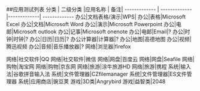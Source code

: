 ##应用测试列表
 分类 | 二级分类 |应用名称 | 备注|
------------- | ------------- |-------------| -------------
办公|文档表格/演示|WPS|
办公|表格|Microsoft Excel
办公|文档|Microsoft Word
办公|演示|Microsoft Powerpoint
办公|电邮|Microsoft outlook
办公|记事|Microsoft onenote
办公|电邮|Email|?
办公|时钟|时钟|?
办公|日历|日历|?
办公计算器|计算器|?
办公|地图|高德地图
办公|视频|腾迅视频
办公|音频|音乐播放器|?
网络|浏览器|firefox

网络|社交软件|QQ
网络|社交软件|微信
网络|网盘|百度云
网络|网盘|Seafile
网络|购物|淘宝网
网络|购物|京东网
网络|旅游|涂牛旅游HD
网络|旅游|携程
系统|输入法|谷歌拼音输入法
系统|文件管理器|CZfilemanager
系统|文件管理器|ES文件管理器 
系统|应用商店|豌豆荚
游戏|3D类|Angrybird
游戏|益智类|2048









